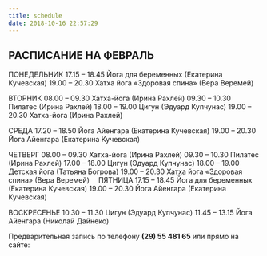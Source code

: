 ```yaml
---
title: schedule
date: 2018-10-16 22:57:29
---
```

## РАСПИСАНИЕ НА ФЕВРАЛЬ

ПОНЕДЕЛЬНИК 
17.15 – 18.45 Йога для беременных (Екатерина Кучевская) 
19.00 – 20.30 Хатха йога «Здоровая спина» (Вера Веремей) 

ВТОРНИК 
08.00 – 09.30 Хатха-йога (Ирина Рахлей) 
09.30 – 10.30 Пилатес (Ирина Рахлей) 
18.00 – 19.00 Цигун (Эдуард Купчунас) 
19.00 – 20.30 Хатха-йога (Ирина Рахлей) ⠀ 

СРЕДА 
17.20 – 18.50 Йога Айенгара (Екатерина Кучевская) 
19.00 – 20.30 Йога Айенгара (Екатерина Кучевская) 

ЧЕТВЕРГ 
08.00 – 09.30 Хатха-йога (Ирина Рахлей) 
09.30 – 10.30 Пилатес (Ирина Рахлей) 
17.00 – 18.00 Цигун (Эдуард Купчунас)
18.00 – 19.00 Детская йога (Татьяна Богрова) 
19.00 – 20.30 Хатха йога «Здоровая спина» (Вера Веремей) 
⠀ 
ПЯТНИЦА 
17.15 – 18.45 Йога для беременных (Екатерина Кучевская) 
19.00 – 20.30 Йога Айенгара (Екатерина Кучевская) 

ВОСКРЕСЕНЬЕ 
10.30 – 11.30 Цигун (Эдуард Купчунас)
11.45 – 13.15 Йога Айенгара (Николай Дайнеко) 


Предварительная запись по телефону **(29) 55 481 65**
или прямо на сайте: